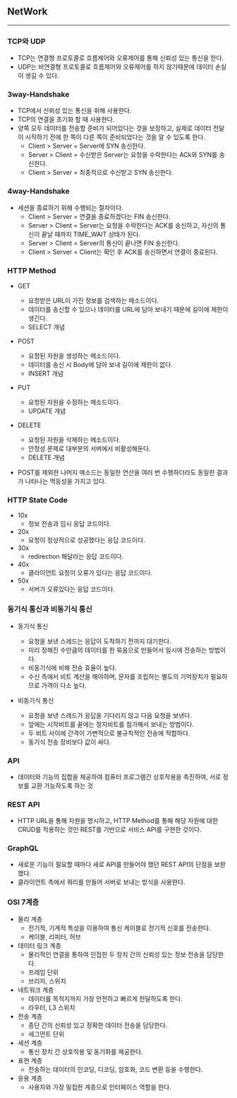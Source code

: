 ## NetWork

---

### TCP와 UDP

+ TCP는 연결형 프로토콜로 흐름제어와 오류제어를 통해 신뢰성 있는 통신을 한다.
+ UDP는 비연결형 프로토콜로 흐름제어와 오류제어를 하지 않기때문에 데이터 손실이 생길 수 있다.

### 3way-Handshake

+ TCP에서 신뢰성 있는 통신을 위해 사용한다.
+ TCP의 연결을 초기화 할 때 사용한다.
+ 양쪽 모두 데이터를 전송할 준비가 되어있다는 것을 보장하고, 실제로 데이터 전달이 시작하기 전에 한 쪽이 다른 쪽이 준비되었다는 것을 알 수 있도록 한다.
    + Client > Server = Server에 SYN 송신한다.
    + Server > Client = 수신받은 Server는 요청을 수락한다는 ACk와 SYN를 송신한다.
    + Client > Server = 최종적으로 수신받고 SYN 송신한다.

### 4way-Handshake

+ 세션을 종료하기 위해 수행되는 절차이다.
    + Client > Server = 연결을 종료하겠다는 FIN 송신한다.
    + Server > Client = Server는 요청을 수락한다는 ACK를 송신하고, 자신의 통신이 끝날 때까지 TIME_WAIT 상태가 된다.
    + Server > Client = Server의 통신이 끝나면 FIN 송신한다.
    + Client > Server = Client는 확인 후 ACK를 송신하면서 연결이 종료된다.

### HTTP Method

+ GET
    + 요청받은 URL이 가진 정보를 검색하는 메소드이다.
    + 데이터를 송신할 수 있으나 데이터를 URL에 담아 보내기 때문에 길이에 제한이 생긴다.
    + SELECT 개념
+ POST
    + 요청된 자원을 생성하는 메소드이다.
    + 데이터를 송신 시 Body에 담아 보내 길이에 제한이 없다.
    + INSERT 개념
+ PUT
    + 요청된 자원을 수정하는 메소드이다.
    + UPDATE 개념
+ DELETE
    + 요청된 자원을 삭제하는 메소드이다.
    + 안정성 문제로 대부분의 서버에서 비활성해둔다.
    + DELETE 개념

+ POST를 제외한 나머지 메소드는 동일한 연산을 여러 번 수행하더라도 동일한 결과가 나타나는 멱등성을 가지고 있다.

### HTTP State Code

+ 10x
    + 정보 전송과 임시 응답 코드이다.
+ 20x
    + 요청이 정상적으로 성공했다는 응답 코드이다.
+ 30x
    + redirection 해달라는 응답 코드이다.
+ 40x
    + 클라이언트 요청이 오류가 있다는 응답 코드이다.
+ 50x
    + 서버가 오류있다는 응답 코드이다.

### 동기식 통신과 비동기식 통신

+ 동기식 통신
    + 요청을 보낸 스레드는 응답이 도착하기 전까지 대기한다.
    + 미리 정해진 수만큼의 데이터를 한 묶음으로 만들어서 일시에 전송하는 방법이다.
    + 비동기식에 비해 전송 효율이 높다.
    + 수신 측에서 비트 계산을 해야하며, 문자를 조립하는 별도의 기억장치가 필요하므로 가격이 다소 높다.

+ 비동기식 통신
    + 요청을 보낸 스레드가 응답을 기다리지 않고 다음 요청을 보낸다.
    + 앞에는 시작비트를 끝에는 정지비트를 첨가해서 보내는 방법이다.
    + 두 비트 사이에 간격이 가변적으로 불규칙적인 전송에 적합하다.
    + 동기식 전송 장비보다 값이 싸다.

### API

+ 데이터와 기능의 집합을 제공하여 컴퓨터 프로그램간 상호작용을 촉진하여, 서로 정보를 교환 가능하도록 하는 것

### REST API

+ HTTP URL을 통해 자원을 명시하고, HTTP Method를 통해 해당 자원에 대한 CRUD를 적용하는 것인 REST를 기반으로 서비스 API를 구현한 것이다.

### GraphQL

+ 새로운 기능이 필요할 때마다 새로 API를 만들어야 했던 REST API의 단점을 보완했다.
+ 클라이언트 측에서 쿼리를 만들어 서버로 보내는 방식을 사용한다.

### OSI 7계층

+ 물리 계층
    + 전기적, 기계적 특성을 이용하여 통신 케이블로 전기적 신호를 전송한다.
    + 케이블, 리피터, 허브
+ 데이터 링크 계층
    + 물리적인 연결을 통하여 인접한 두 장치 간의 신뢰성 있는 정보 전송을 담당한다.
    + 프레임 단위
    + 브리지, 스위치
+ 네트워크 계층
    + 데이터를 목적지까지 가장 안전하고 빠르게 전달하도록 한다.
    + 라우터, L3 스위치
+ 전송 계층
    + 종단 간의 신뢰성 있고 정확한 데이터 전송을 담당한다.
    + 세그먼트 단위
+ 세션 계층
    + 통신 장치 간 상호작용 및 동기화를 제공한다.
+ 표현 계층
    + 전송하는 데이터의 인코딩, 디코딩, 암호화, 코드 변환 등을 수행한다.
+ 응용 계층
    + 사용자와 가장 밀접한 계층으로 인터페이스 역할을 한다.
